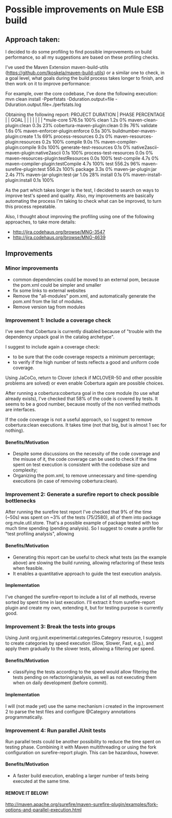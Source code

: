 # Possible improvements on Mule ESB build

## Approach taken:

I decided to do some profiling to find possible improvements on build performance, so all my suggestions are based on these profiling checks.

I've used the Maven Extension maven-build-utils (https://github.com/lkoskela/maven-build-utils) or a similar one to check, in a goal level, what goals during the build process takes longer to finish, and then work on it to improve performance:

For example, over the core codebase, I've done the following execution: 
	mvn clean install -Pperfstats -Dduration.output=file -Dduration.output.file=./perfstats.log

Obtaining the following report: 
PROJECT                                                    DURATION
| PHASE                                                       PERCENTAGE
| | GOAL                                                          |    |
| | |                                                             |    |
*mule-core                                                   576.5s 100%
  clean                                                        1.2s   0%
    maven-clean-plugin:clean                                   0.3s  23%
    cobertura-maven-plugin:clean                               0.9s  76%
  validate                                                     1.6s   0%
    maven-enforcer-plugin:enforce                              0.5s  30%
    buildnumber-maven-plugin:create                            1.1s  69%
  process-resources                                            0.2s   0%
    maven-resources-plugin:resources                           0.2s 100%
  compile                                                      9.0s   1%
    maven-compiler-plugin:compile                              9.0s 100%
  generate-test-resources                                      0.1s   0%
    native2ascii-maven-plugin:native2ascii                     0.1s 100%
  process-test-resources                                       0.0s   0%
    maven-resources-plugin:testResources                       0.0s 100%
  test-compile                                                 4.7s   0%
    maven-compiler-plugin:testCompile                          4.7s 100%
  test                                                       556.2s  96%
    maven-surefire-plugin:test                               556.2s 100%
  package                                                      3.3s   0%
    maven-jar-plugin:jar                                       2.4s  71%
    maven-jar-plugin:test-jar                                  1.0s  28%
  install                                                      0.1s   0%
    maven-install-plugin:install                               0.1s 100%

As the part which takes longer is the test, I decided to search on ways to improve test's speed and quality. Also, my improvements are basically automating the process I'm taking to check what can be improved, to turn this process repeatable.

Also, I thought about improving the profiling using one of the following approaches, to take more details:
* http://jira.codehaus.org/browse/MNG-3547
* http://jira.codehaus.org/browse/MNG-4639

## Improvements

### Minor improvements
* common dependencies could be moved to an external pom, because the pom.xml could be simpler and smaller
* fix some links to external websites
* Remove the "all-modules" pom.xml, and automatically generate the pom.xml from the list of modules.
* Remove version tag from modules


### Improvement 1: Include a coverage check

I've seen that Cobertura is currently disabled because of "trouble with the dependency unpack goal in the catalog archetype". 

I suggest to include again a coverage check: 
* to be sure that the code coverage respects a minimum percentage;
* to verify if the high number of tests reflects a good and uniform code coverage. 

Using JaCoCo, return to Clover (check if MCLOVER-50 and other possible problems are solved) or even enable Cobertura again are possible choices.

After running a cobertura:cobertura goal in the core module (to use what already exists), I've checked that 58% of the code is covered by tests. It seems to be a good number, because mostly of the non verified methods are interfaces. 

If the code coverage is not a useful approach, so I suggest to remove cobertura:clean executions. It takes time (not that big, but is almost 1 sec for nothing).

#### Benefits/Motivation

* Despite some discussions on the necessity of the code coverage and the misuse of it, the code coverage can be used to check if the time spent on test execution is consistent with the codebase size and complexity; 
* Organizing the pom.xml, to remove unnecessary and time-spending executions (in case of removing cobertura:clean).


### Improvement 2: Generate a surefire report to check possible bottlenecks

After running the surefire test report I've checked that 9% of the time (~50s) was spent on ~3% of the tests (75/2580), all of them into package org.mule.util.store. That's a possible example of package tested with too much time spending (pending analysis). So I suggest to create a profile for "test profiling analysis", allowing 

#### Benefits/Motivation

* Generating this report can be useful to check what tests (as the example above) are slowing the build running, allowing refactoring of these tests when feasible.
* It enables a quantitative approach to guide the test execution analysis.

#### Implementation
I've changed the surefire-report to include a list of all methods, reverse sorted by spent time in last execution. I'll extract it from surefire-report plugin and create my own, extending it, but for testing purpose is currently good.

### Improvement 3: Break the tests into groups

Using Junit org.junit.experimental.categories.Category resource, I suggest to create categories by speed execution (Slow, Slower, Fast, e.g.), and apply them gradually to the slower tests, allowing a filtering per speed.

#### Benefits/Motivation

* classifying the tests according to the speed would allow filtering the tests pending on refactoring/analysis, as well as not executing them when on daily development (before commit).

#### Implementation
I will (not made yet) use the same mechanism i created in the improvement 2 to parse the test files and configure @Category annotations programmatically.

### Improvement 4: Run parallel JUnit tests

Run parallel tests could be another possibility to reduce the time spent on testing phase. Combining it with Maven multithreading or using the fork configuration on surefire-report plugin. This can be hazardous, however.

#### Benefits/Motivation

* A faster build execution, enabling a larger number of tests being executed at the same time.

#### REMOVE IT BELOW!
http://maven.apache.org/surefire/maven-surefire-plugin/examples/fork-options-and-parallel-execution.html
